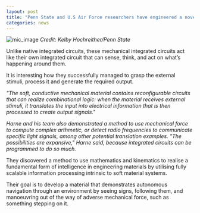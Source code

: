 ```yaml
---
layout: post
title: "Penn State and U.S Air Force researchers have engineered a novel material that can now ‘think’"
categories: news
---
```


![mic_image](https://psu-gatsby-files-prod.s3.amazonaws.com/s3fs-public/styles/4_3_1000w/public/2022/08/Harne-PSN-3%20copy.jpg?h=707772c7&itok=eBSKBuvi)
*Credit: Kelby Hochreither/Penn State*

Unlike native integrated circuits, these mechanical integrated circuits act like their own integrated circuit that can sense, think, and act on what’s happening around them.

It is interesting how they successfully managed to grasp the external stimuli, process it and generate the required output.

*"The soft, conductive mechanical material contains reconfigurable circuits that can realize combinational logic: when the material receives external stimuli, it translates the input into electrical information that is then processed to create output signals."*

*Harne and his team also demonstrated a method to use mechanical force to compute complex arthmetic, or detect radio frequencies to communicate specific light signals, among other potential translation examples. "The possibilities are expansive," Harne said, because integrated circuits can be programmed to do so much.*

They discovered a method to use mathematics and kinematics to realise a fundamental form of intelligence in engineering materials by utilising fully scalable information processing intrinsic to soft material systems.

Their goal is to develop a material that demonstrates autonomous navigation through an environment by seeing signs, following them, and manoeuvring out of the way of adverse mechanical force, such as something stepping on it.

